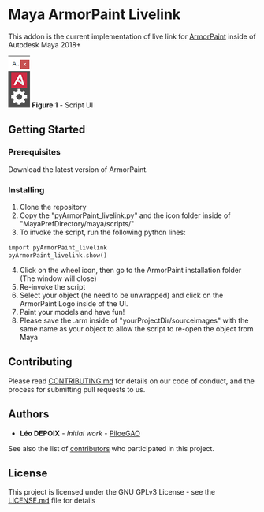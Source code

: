 # Maya ArmorPaint Livelink

This addon is the current implementation of live link for [ArmorPaint](armorpaint.org) inside of Autodesk Maya 2018+

![](UI.png)
**Figure 1** - Script UI

## Getting Started

### Prerequisites

Download the latest version of ArmorPaint.

### Installing

1. Clone the repository
2. Copy the "pyArmorPaint_livelink.py" and the icon folder inside of "MayaPrefDirectory/maya/scripts/"
3. To invoke the script, run the following python lines:

```
import pyArmorPaint_livelink
pyArmorPaint_livelink.show()
```

4. Click on the wheel icon, then go to the ArmorPaint installation folder (The window will close)
5. Re-invoke the script
6. Select your object (he need to be unwrapped) and click on the ArmorPaint Logo inside of the UI.
7. Paint your models and have fun!
8. Please save the .arm inside of "yourProjectDir/sourceimages" with the same name as your object to allow the script to re-open the object from Maya

## Contributing

Please read [CONTRIBUTING.md](https://gist.github.com/PurpleBooth/b24679402957c63ec426) for details on our code of conduct, and the process for submitting pull requests to us.


## Authors

* **Léo DEPOIX** - *Initial work* - [PiloeGAO](https://github.com/PiloeGAO)

See also the list of [contributors](https://github.com/your/project/contributors) who participated in this project.

## License

This project is licensed under the GNU GPLv3 License - see the [LICENSE.md](LICENSE.md) file for details

